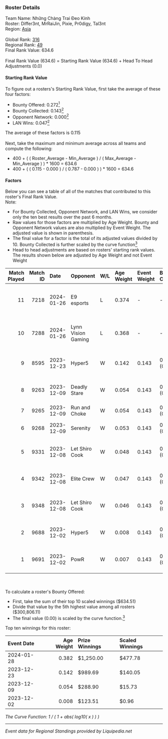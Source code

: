 ### Roster Details<br />
Team Name: Những Chàng Trai Đeo Kính<br />
Roster: Differ3nt, MrRaiJin, Pixie, Pr0digy, Tal3nt<br />
Region: [Asia]( ../standings_asia.md)<br />
<br />
Global Rank: [316](../standings_global.md)<br />
Regional Rank: [49]( ../standings_asia.md)<br />
Final Rank Value:  634.6<br />
<br />
Final Rank Value (634.6) = Starting Rank Value (634.6) + Head To Head Adjustments (0.0)<br />

#### Starting Rank Value<br />
To figure out a rosters's Starting Rank Value, first take the average of these four factors:<br />
- Bounty Offered: 0.272[<sup>1</sup>](#table2)
- Bounty Collected: 0.143[<sup>2</sup>](#table1)
- Opponent Network: 0.000[<sup>2</sup>](#table1)
- LAN Wins: 0.047[<sup>2</sup>](#table1)

The average of these factors is 0.115<br />
<br />
Next, take the maximum and minimum average across all teams and compute the following:<br />
- 400 + ( ( Roster_Average - Min_Average ) / ( Max_Average - Min_Average ) ) * 1600 = 634.6
- 400 + ( ( 0.115 - 0.000 ) / ( 0.787 - 0.000 ) ) * 1600 = 634.6


#### Factors<br />
Below you can see a table of all of the matches that contributed to this roster's Final Rank Value.<br />
Note:<br />

- For Bounty Collected, Opponent Network, and LAN Wins, we consider only the ten best results over the past 6 months.
- Raw values for those factors are multiplied by Age Weight. Bounty and Opponent Network values are also multiplied by Event Weight. The adjusted value is shown in parenthesis.
- The final value for a factor is the total of its adjusted values divided by 10. Bounty Collected is further scaled by the curve function[<sup>3</sup>](#curveFunction)
- Head to head adjustments are based on rosters' starting rank values. The results shown below are adjusted by Age Weight and not Event Weight
<span id="table1"></span><br />


| Match Played | Match ID | Date       | Opponent           | W/L | Age Weight | Event Weight | Bounty Collected | Opponent Network | LAN Wins  | H2H Adj. | Roster                                      |
| -: | -: | :- | :- | :- | :- | :- | :- | :- | :- | -: | :- |
|           11 |     7218 | 2024-01-26 | E9 esports         | L   | 0.374      | -            | -                | -                | -         |    -4.71 | Differ3nt, MrRaiJin, Pixie, Pr0digy, Tal3nt |
|           10 |     7288 | 2024-01-26 | Lynn Vision Gaming | L   | 0.368      | -            | -                | -                | -         |    -0.77 | Differ3nt, MrRaiJin, Pixie, Pr0digy, Tal3nt |
|            9 |     8595 | 2023-12-23 | Hyper5             | W   | 0.142      | 0.143        | 0.000 (0.000)    | 0.017 (0.000)    | 1 (0.142) |     2.11 | Differ3nt, Foxy2k, Pr0digy, Ramel, Tal3nt   |
|            8 |     9263 | 2023-12-09 | Deadly Stare       | W   | 0.054      | 0.143        | 0.000 (0.000)    | 0.006 (0.000)    | 1 (0.054) |     0.70 | Asterex, Ex-President, Fuyu, Hozumi, Nico   |
|            7 |     9265 | 2023-12-09 | Run and Choke      | W   | 0.054      | 0.143        | 0.000 (0.000)    | 0.003 (0.000)    | 1 (0.054) |     0.66 | bi, dlr, dmh, nice, so                      |
|            6 |     9268 | 2023-12-09 | Serenity           | W   | 0.053      | 0.143        | 0.000 (0.000)    | 0.003 (0.000)    | 1 (0.053) |     0.64 | Al1an, Ariki, FeedKingz, IRO, Peo           |
|            5 |     9331 | 2023-12-08 | Let Shiro Cook     | W   | 0.048      | 0.143        | 0.000 (0.000)    | 0.001 (0.000)    | 1 (0.048) |     0.45 | HwAnG-, Levi, mintttt, Shiro, ThanhChoww    |
|            4 |     9342 | 2023-12-08 | Elite Crew         | W   | 0.047      | 0.143        | 0.000 (0.000)    | 0.000 (0.000)    | 1 (0.047) |     0.31 | Differ3nt, Foxy2k, Pr0digy, Ramel, Tal3nt   |
|            3 |     9348 | 2023-12-08 | Let Shiro Cook     | W   | 0.046      | 0.143        | 0.000 (0.000)    | 0.001 (0.000)    | 1 (0.046) |     0.43 | HwAnG-, Levi, mintttt, Shiro, ThanhChoww    |
|            2 |     9688 | 2023-12-02 | Hyper5             | W   | 0.008      | 0.143        | 0.000 (0.000)    | 0.017 (0.000)    | 0 (0.000) |     0.12 | Differ3nt, Foxy2k, Pr0digy, Ramel, Tal3nt   |
|            1 |     9691 | 2023-12-02 | PowR               | W   | 0.007      | 0.143        | 0.000 (0.000)    | 0.003 (0.000)    | 0 (0.000) |     0.07 | Differ3nt, Foxy2k, Pr0digy, Ramel, Tal3nt   |

<br />
<span id="table2"></span><br />
To calculate a roster's Bounty Offered:<br />

- First, take the sum of their top 10 scaled winnings ($634.51)
- Divide that value by the 5th highest value among all rosters ($300,806.11)
- The final value (0.00) is scaled by the curve function.[<sup>3</sup>](#curveFunction)

Top ten winnings for this roster:<br />

| Event Date | Age Weight | Prize Winnings | Scaled Winnings |
| :- | -: | :- | :- |
| 2024-01-28 |      0.382 | $1,250.00      | $477.78         |
| 2023-12-23 |      0.142 | $989.69        | $140.05         |
| 2023-12-09 |      0.054 | $288.90        | $15.73          |
| 2023-12-02 |      0.008 | $123.51        | $0.96           |


<span id="curveFunction"></span>_The Curve Function: 1 / ( 1 + abs( log10( x ) ) )_<br />

---
_Event data for Regional Standings provided by Liquipedia.net_<br />
